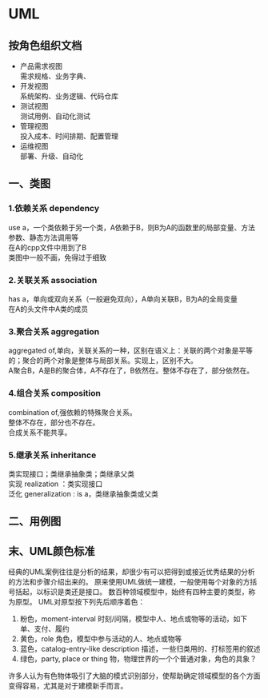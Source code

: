 # UML

## 按角色组织文档
+ 产品需求视图  
需求规格、业务字典、
+ 开发视图  
系统架构、业务逻辑、代码仓库
+ 测试视图  
测试用例、自动化测试
+ 管理视图  
投入成本、时间排期、配置管理
+ 运维视图  
部署、升级、自动化

## 一、类图
### 1.依赖关系 dependency
use a，一个类依赖于另一个类，A依赖于B，则B为A的函数里的局部变量、方法参数、静态方法调用等  
在A的cpp文件中用到了B  
类图中一般不画，免得过于细致  

### 2.关联关系 association 
has a，单向或双向关系（一般避免双向），A单向关联B，B为A的全局变量  
在A的头文件中A类的成员  

### 3.聚合关系 aggregation 
aggregated of,单向，关联关系的一种，区别在语义上：关联的两个对象是平等的；聚合的两个对象是整体与局部关系。实现上，区别不大。  
A聚合B，A是B的聚合体，A不存在了，B依然在。整体不存在了，部分依然在。

### 4.组合关系 composition 
combination of,强依赖的特殊聚合关系。  
整体不存在，部分也不存在。  
合成关系不能共享。  

### 5.继承关系 inheritance
类实现接口；类继承抽象类；类继承父类  
实现 realization ：类实现接口  
泛化 generalization : is a，类继承抽象类或父类  

## 二、用例图

## 末、UML颜色标准
经典的UML案例往往是分析的结果，却很少有可以把得到或接近优秀结果的分析的方法和步骤介绍出来的。
原来使用UML做统一建模，一般使用每个对象的方括号括起，以标识是类还是接口。
数百种领域模型中，始终有四种主要的类型，称为原型。
UML对原型按下列先后顺序着色：
1. 粉色，moment-interval
时刻/间隔，模型中人、地点或物等的活动，如下单、支付、履约
2. 黄色，role
角色，模型中参与活动的人、地点或物等
3. 蓝色，catalog-entry-like description
描述，一些归类用的、打标签用的叙述
4. 绿色，party, place or thing
物，物理世界的一个个普通对象，角色的具象？

许多人认为有色物体吸引了大脑的模式识别部分，使帮助确定领域模型的各个方面变得容易，尤其是对于建模新手而言。